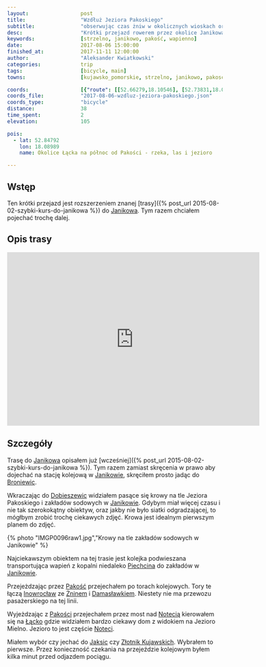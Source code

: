 ```yaml
---
layout:                 post
title:                  "Wzdłuż Jeziora Pakoskiego"
subtitle:               "obserwując czas żniw w okolicznych wioskach oraz działanie kolei linowej"
desc:                   "Krótki przejazd rowerem przez okolice Janikowa i Pakości wokół Inowrocławia"
keywords:               [strzelno, janikowo, pakość, wapienno]
date:                   2017-08-06 15:00:00
finished_at:            2017-11-11 12:00:00
author:                 "Aleksander Kwiatkowski"
categories:             trip
tags:                   [bicycle, main]
towns:                  [kujawsko_pomorskie, strzelno, janikowo, pakosc, zlotniki_kujawskie, inowroclaw]

coords:                 [{"route": [[52.66279,18.10546], [52.73831,18.08898], [52.74402,18.08383], [52.77249,18.08108], [52.78142,18.07336], [52.80716,18.09138], [52.80727,18.10426], [52.82366,18.10666], [52.84533,18.10185], [52.86098,18.13069], [52.85446,18.19747], [52.85964,18.19610]], "type": "bicycle"}]
coords_file:            "2017-08-06-wzdluz-jeziora-pakoskiego.json"
coords_type:            "bicycle"
distance:               38
time_spent:             2
elevation:              105  

pois:
  - lat: 52.84792
    lon: 18.08989
    name: Okolice Łącka na północ od Pakości - rzeka, las i jezioro

---
```


[wiki-janikowo]: https://pl.wikipedia.org/wiki/Janikowo
[wiki-broniewice]: https://pl.wikipedia.org/wiki/Broniewice
[wiki-dobieszewice]: https://pl.wikipedia.org/wiki/Dobieszewice
[wiki-piechcin]: https://pl.wikipedia.org/wiki/Piechcin
[wiki-janikowo]: https://pl.wikipedia.org/wiki/Janikowo
[wiki-pakosc]: https://pl.wikipedia.org/wiki/Pako%C5%9B%C4%87
[wiki-inowroclaw]: https://pl.wikipedia.org/wiki/Inowroc%C5%82aw
[wiki-znin]: https://pl.wikipedia.org/wiki/%C5%BBnin
[wiki-damaslawek]: https://pl.wikipedia.org/wiki/Damas%C5%82awek
[wiki-lacko]: https://pl.wikipedia.org/wiki/%C5%81%C4%85cko_(wojew%C3%B3dztwo_kujawsko-pomorskie)
[wiki-jaksice]: https://pl.wikipedia.org/wiki/Jaksice_(wojew%C3%B3dztwo_kujawsko-pomorskie)
[wiki-zlotniki-kujawskie]: https://pl.wikipedia.org/wiki/Z%C5%82otniki_Kujawskie
[wiki-notec]: https://pl.wikipedia.org/wiki/Note%C4%87

Wstęp
-----

Ten krótki przejazd jest rozszerzeniem znanej
[trasy]({% post_url 2015-08-02-szybki-kurs-do-janikowa %})
do [Janikowa][wiki-janikowo]. Tym razem chciałem pojechać trochę dalej.

Opis trasy
----------

<iframe height='405' width='590' frameborder='0' allowtransparency='true' scrolling='no' src='https://www.strava.com/activities/1120406019/embed/69306a93d35e1c62fb0370c8522a20b4f565c0a6'></iframe>

Szczegóły
---------

Trasę do [Janikowa][wiki-janikowo] opisałem już [wcześniej]({% post_url 2015-08-02-szybki-kurs-do-janikowa %}).
Tym razem zamiast skręcenia w prawo aby dojechać na stację kolejową
w [Janikowie][wiki-janikowo], skręciłem prosto jadąc do
[Broniewic][wiki-broniewice].

Wkraczając do [Dobieszewic][wiki-dobieszewice] widziałem pasące się krowy
na tle Jeziora Pakoskiego i zakładów sodowych w [Janikowie][wiki-janikowo].
Gdybym miał więcej czasu i
nie tak szerokokątny obiektyw, oraz jakby nie było siatki odgradzającej,
to mógłbym zrobić trochę ciekawych zdjęć. Krowa jest idealnym pierwszym
planem do zdjęć.

{% photo "IMGP0096raw1.jpg","Krowy na tle zakładów sodowych w Janikowie" %}

Najciekawszym obiektem na tej trasie jest kolejka podwieszana transportująca
wapień z kopalni niedaleko [Piechcina][wiki-piechcin] do
zakładów w [Janikowie][wiki-janikowo].

Przejeżdzając przez [Pakość][wiki-pakosc] przejechałem po torach kolejowych.
Tory te łączą [Inowrocław][wiki-inowroclaw] ze [Żninem][wiki-znin] i
[Damasławkiem][wiki-damaslawek]. Niestety nie ma przewozu pasażerskiego na tej linii.

Wyjeżdzając z [Pakości][wiki-pakosc] przejechałem
przez most nad [Notecią][wiki-notec] kierowałem się na [Łącko][wiki-lacko]
gdzie widziałem bardzo ciekawy dom z widokiem na Jezioro Mielno.
Jezioro to jest częście [Noteci][wiki-notec].

Miałem wybór czy jechać do [Jaksic][wiki-jaksice] czy
[Złotnik Kujawskich][wiki-zlotniki-kujawskie]. Wybrałem to pierwsze. Przez
konieczność czekania na przejeździe kolejowym byłem kilka minut przed odjazdem
pociągu.
